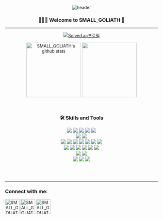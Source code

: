 <div align="center">
  
  ![header](https://capsule-render.vercel.app/api?type=venom&color=gradient&height=250&section=header&text=SMALL_GOLIATH&fontSize=90)
  
  ### 👨🏻‍💻 Welcome to SMALL_GOLIATH 👋 
  ---
  
  [![Solved.ac프로필](http://mazassumnida.wtf/api/v2/generate_badge?boj=doto_ri)](https://solved.ac/doto_ri)
  <div style="display: flex, height:180px">
    <img align="center" style="height:180px" src="https://github-readme-stats.vercel.app/api?username=small-goliath&show_icons=true&include_all_commits=true&theme=nord&hide_border=true" alt="SMALL_GOLIATH's github stats" />
    <img align="center" style="height:180px" src="https://github-readme-stats.vercel.app/api/top-langs/?username=small-goliath&layout=compact&theme=dracula&hide_border=true" />
  </div>
  
  
  <br />
  <br />
  
  ### 🛠 Skills and Tools
  
  <img src="https://img.shields.io/badge/java-007396?style=for-the-badge&logo=OpenJDK&logoColor=white"/> </t>
  <img src="https://img.shields.io/badge/Spring-6DB33F?style=for-the-badge&logo=Spring&logoColor=white"/>
  <img src="https://img.shields.io/badge/Spring Boot-6DB33F?style=for-the-badge&logo=Springboot&logoColor=white"/>
  <img src="https://img.shields.io/badge/Spring Batch-6DB33F?style=for-the-badge&logo=Spring&logoColor=white"/>
  <img src="https://img.shields.io/badge/Hibernate-59666C?style=for-the-badge&logo=Hibernate&logoColor=white">
  <br />
  <img src="https://img.shields.io/badge/JavaScript-F7DF1E?style=for-the-badge&logo=JavaScript&logoColor=white"/>
  <img src="https://img.shields.io/badge/Python-3776AB?style=for-the-badge&logo=Python&logoColor=white"/>
  <br />
  <img src="https://img.shields.io/badge/AWS-232F3E?style=for-the-badge&logo=amazonwebservices&logoColor=white"/>
  <img src="https://img.shields.io/badge/Apache Kafka-%3333333.svg?style=for-the-badge&logo=Apache Kafka&logoColor=white"/>
  <img src="https://img.shields.io/badge/Elasticsearch-005571?style=for-the-badge&logo=Elasticsearch&logoColor=white"/>
  <img src="https://img.shields.io/badge/Kibana-005571?style=for-the-badge&logo=Kibana&logoColor=white"/>
  <img src="https://img.shields.io/badge/Mysql-4479A1?style=for-the-badge&logo=Mysql&logoColor=white"/>
  <img src="https://img.shields.io/badge/RabbitMQ-FF6600?style=for-the-badge&logo=RabbitMQ&logoColor=white"/>
  <img src="https://img.shields.io/badge/Redis-DC382D?style=for-the-badge&logo=Redis&logoColor=white"/>
  <br />
  <img src="https://img.shields.io/badge/docker-%230db7ed.svg?style=for-the-badge&logo=docker&logoColor=white"/>
  <img src="https://img.shields.io/badge/Jenkins-D24939?style=for-the-badge&logo=Jenkins&logoColor=white"/>
  <img src="https://img.shields.io/badge/ArgoCD-EF7B4D?style=for-the-badge&logo=argo&logoColor=white"/>
  <img src="https://img.shields.io/badge/Git Action-2088FF?style=for-the-badge&logo=githubactions&logoColor=white"/>
  <img src="https://img.shields.io/badge/k8s-326CE5?style=for-the-badge&logo=kubernetes&logoColor=white"/>
  <img src="https://img.shields.io/badge/Linux-FCC624?style=for-the-badge&logo=linux&logoColor=white"/>
  <br />
  <img src="https://img.shields.io/badge/Maven-C71A36?style=for-the-badge&logo=apachemaven&logoColor=white"/>
  <img src="https://img.shields.io/badge/Gradle-02303A?style=for-the-badge&logo=Gradle&logoColor=white"/>
  <br />
  <img src="https://img.shields.io/badge/Jira-0052CC?style=for-the-badge&logo=Jira&logoColor=white"/>
  <img src="https://img.shields.io/badge/Confluence-172B4D?style=for-the-badge&logo=confluence&logoColor=white"/>
  <img src="https://img.shields.io/badge/Git-F05032?style=for-the-badge&logo=git&logoColor=white"/>
  
  <br />
  <br />

</div>

---

### Connect with me:

[<img align="left" alt="SMALL_GOLIATH | tstory" width="48px" src="https://img.icons8.com/color/48/000000/domain.png" />][website]
[<img align="left" alt="SMALL_GOLIATH | LinkedIn" width="48px" src="https://img.icons8.com/color/48/000000/linkedin.png" />][linkedin]
[<img align="left" alt="SMALL_GOLIATH | Instagram" width="48px" src="https://img.icons8.com/color/48/000000/instagram-new--v2.png" />][instagram]

[website]: https://maeng-dev.tistory.com/
[linkedin]: https://www.linkedin.com/in/maeng-inyoung
[instagram]: https://www.instagram.com/doto.ri_/

<br />
